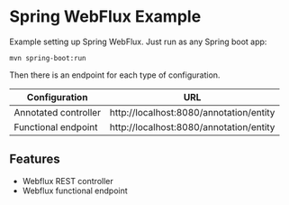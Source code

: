 # Spring WebFlux Example

Example setting up Spring WebFlux. Just run as any Spring boot app:

```
mvn spring-boot:run
```

Then there is an endpoint for each type of configuration.

| Configuration        | URL                                     |
|----------------------|-----------------------------------------|
| Annotated controller | http://localhost:8080/annotation/entity |
| Functional endpoint  | http://localhost:8080/annotation/entity |

## Features

- Webflux REST controller
- Webflux functional endpoint
